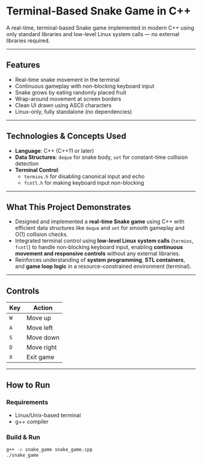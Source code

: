 # Terminal-Based Snake Game in C++

A real-time, terminal-based Snake game implemented in modern C++ using only standard libraries and low-level Linux system calls — no external libraries required.

---

## Features

- Real-time snake movement in the terminal
- Continuous gameplay with non-blocking keyboard input
- Snake grows by eating randomly placed fruit
- Wrap-around movement at screen borders
- Clean UI drawn using ASCII characters
- Linux-only, fully standalone (no dependencies)

---

## Technologies & Concepts Used

- **Language**: C++ (C++11 or later)
- **Data Structures**: `deque` for snake body, `set` for constant-time collision detection
- **Terminal Control**:  
  - `termios.h` for disabling canonical input and echo  
  - `fcntl.h` for making keyboard input non-blocking

---

## What This Project Demonstrates

- Designed and implemented a **real-time Snake game** using C++ with efficient data structures like `deque` and `set` for smooth gameplay and O(1) collision checks.
- Integrated terminal control using **low-level Linux system calls** (`termios`, `fcntl`) to handle non-blocking keyboard input, enabling **continuous movement and responsive controls** without any external libraries.
- Reinforces understanding of **system programming**, **STL containers**, and **game loop logic** in a resource-constrained environment (terminal).

---

## Controls

| Key     | Action         |
|---------|----------------|
| `W`     | Move up        |
| `A`     | Move left      |
| `S`     | Move down      |
| `D`     | Move right     |
| `X`     | Exit game      |

---

##  How to Run

### Requirements
- Linux/Unix-based terminal
- g++ compiler

### Build & Run

```bash
g++ -o snake_game snake_game.cpp
./snake_game
